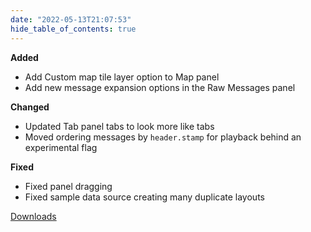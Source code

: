 ```yaml
---
date: "2022-05-13T21:07:53"
hide_table_of_contents: true
---
```


**Added**

- Add Custom map tile layer option to Map panel
- Add new message expansion options in the Raw Messages panel

**Changed**

- Updated Tab panel tabs to look more like tabs
- Moved ordering messages by `header.stamp` for playback behind an experimental flag

**Fixed**

- Fixed panel dragging
- Fixed sample data source creating many duplicate layouts

[Downloads](https://github.com/foxglove/studio/releases/tag/v1.11.0)
